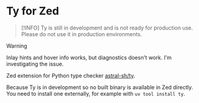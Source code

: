 # Ty for Zed

> [!INFO]
> Ty is still in development and is not ready for production use. Please do not use it in production environments.

> [!WARNING]
> Inlay hints and hover info works, but diagnostics doesn't work. I'm investigating the issue.

Zed extension for Python type checker [astral-sh/ty](https://github.com/astral-sh/ty).

Because Ty is in development so no built binary is available in Zed directly.
You need to install one externally, for example with `uv tool install ty`.
